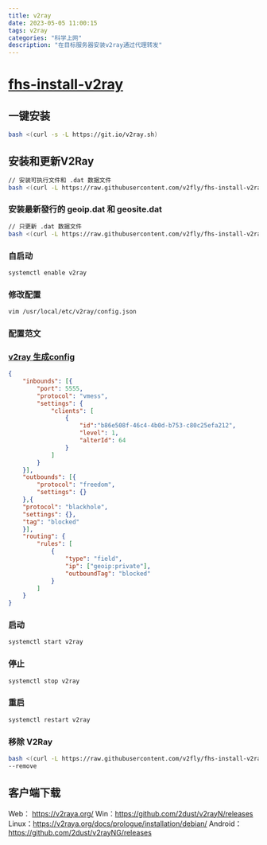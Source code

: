 ```yaml
---
title: v2ray
date: 2023-05-05 11:00:15
tags: v2ray
categories: "科学上网"
description: "在目标服务器安装v2ray通过代理转发"
---
```


# [fhs-install-v2ray](https://github.com/v2fly/fhs-install-v2ray)
## 一键安装
```bash
bash <(curl -s -L https://git.io/v2ray.sh)
```
## 安装和更新V2Ray
```bash
// 安装可执行文件和 .dat 数据文件
bash <(curl -L https://raw.githubusercontent.com/v2fly/fhs-install-v2ray/master/install-release.sh)
```
### 安装最新發行的 geoip.dat 和 geosite.dat
```bash
// 只更新 .dat 数据文件
bash <(curl -L https://raw.githubusercontent.com/v2fly/fhs-install-v2ray/master/install-dat-release.sh)
```
### **自启动**
```bash
systemctl enable v2ray
```
### **修改配置**
```bash
vim /usr/local/etc/v2ray/config.json
```
### **配置范文**
### [v2ray 生成config](https://intmainreturn0.com/v2ray-config-gen/)
```json
{
    "inbounds": [{
        "port": 5555,
        "protocol": "vmess",
        "settings": {
            "clients": [
                {
                    "id":"b86e508f-46c4-4b0d-b753-c80c25efa212",
                    "level": 1,
                    "alterId": 64
                }
            ]
        }
    }],
    "outbounds": [{
        "protocol": "freedom",
        "settings": {}
    },{
    "protocol": "blackhole",
    "settings": {},
    "tag": "blocked"
    }],
    "routing": {
        "rules": [
            {
                "type": "field",
                "ip": ["geoip:private"],
                "outboundTag": "blocked"
            }
        ]
    }
}
```
### 启动
```bash
systemctl start v2ray
```
### 停止
```bash
systemctl stop v2ray
```
### 重启
```bash
systemctl restart v2ray
```
### 移除 V2Ray
```bash
bash <(curl -L https://raw.githubusercontent.com/v2fly/fhs-install-v2ray/master/install-release.sh) 
--remove
```

## **客户端下载**
Web： https://v2raya.org/
Win：https://github.com/2dust/v2rayN/releases
Linux：https://v2raya.org/docs/prologue/installation/debian/
Android：https://github.com/2dust/v2rayNG/releases 